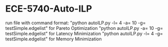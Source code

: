 # ECE-5740-Auto-ILP

run file with command format: "python autoILP.py -l= 4 -a= 10 -g= testSimple.edgelist" for Pareto Optimization 
                              "python autoILP.py -a= 10 -g= testSimple.edgelist" for Latency Minimization 
                              "python autoILP.py -l= 4 -g= testSimple.edgelist" for Memory Minimization 

